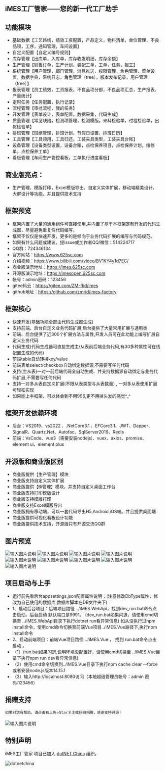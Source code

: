## iMES工厂管家——您的新一代工厂助手

## 功能模块
 - 基础数据【工艺路线，绩效工资配置，产品定义，物料清单，单位管理，不良品项，工序，通知管理，车间设置】
 - 自定义配置【自定义编号规则】
 - 库存管理【出库单，入库单，库存收发明细，库存余额】
 - 生产管理【销售订单，生产计划，装配工单，工单，任务，报工】
 - 系统管理【用户管理，部门管理，消息推送，权限管理，角色管理，菜单设置，数据字典，系统日志，角色管理（tree），版本发布记录，用户管理（tree）】
 - 报表管理【员工绩效，工资报表，不良品项分部，不良品项汇总，生产报表，产量统计】
 - 定时任务【任务配置，执行记录】
 - 流程管理【审批流程，我的任务】
 - 开发管理【表单设计，表单配置，数据采集，代码生成】
 - 质量管理【常见缺陷，检测项管理，检测模版，来料检验单，过程检验单，出货检验单】
 - 排班管理【班组管理，排班计划，节假日设置，排班日历】
 - 工具管理【工具领用，工具归还，工装夹具类型，工装夹具台账】
 - 设备管理【设备类型设置，设备台账，点检保养项目，点检保养计划，维修单，点检保养工单】
 - 看板管理【车间生产管控看板，工单执行进度看板】

## 商业版亮点：
- 生产管理，模版打印，Excel模版导出，自定义实体扩展，移动端精美设计，大屏设计等功能。并且提供技术支持

## 框架预览
 - 框架内置了大量的通用组件可直接使用,并内置了基于本框架定制开发的代码生成器，尽量避免重复性代码编写。
 - 框架不仅仅是快速开发，更多的是倾向于业务代码扩展的编写与代码规范。
 - 如果有什么问题或建议，提issue或加作者QQ/微信：514224717
 - QQ群：724346134
 - 官方网站：https://www.625sc.com
 - 介绍视频：https://www.bilibili.com/video/BV1KY4y1d7EC/
 - 商业版演示地址：https://imes.625sc.com
 - 开源版演示地址：https://imesopen.625sc.com
 - 帐号：admin密码：123456
 - gitee码云：https://gitee.com/ZM-Rid/imes
 - github地址：https://github.com/zmrid/imes-factory

## 框架核心
 - 快速开发(基础功能全部由代码生成器生成)
 - 支持前端、后台自定义业务代码扩展,后台提供了大量常用扩展与通用类
 - 前端、后台提供了近300个扩展方法与属性,开发人员可在此功能上编写扩展自定义业务代码
 - 代码生成(代码生成器可直接生成主/从表前后端业务代码,有30多种属性可在线配置生成的代码)
 - 前端table自动转换key/value
 - 前端表单select/checkbox自动绑定数据源,不需要写任何代码
 - 支持(主从表)一对一前后端代码全自动生成、并支持数据源自动绑定与业务代码扩展,不需要写任何代码
 - 支持一对多从表自定义扩展(不限从表类型与从表数量) , 一对多从表使用扩展可轻松实现
 - 如果能上手框架，可以体会到不用996,更不用掉头发的感觉^_^

## 框架开发依赖环境
 - 后台：VS2019、vs2022 、.NetCore3.1 、EFCore3.1、JWT、Dapper、SignalR、Quartz.Net、Autofac、SqlServer2016、Redis
 - 前端：VsCode、vue3（需要安装nodejs)、vuex、axios、promise、element ui、element plus

## 开源版和商业版区别
 - 商业版提供【生产管理】模块
 - 商业版支持自定义实体扩展
 - 商业版提供【Bi管理】模块，并支持自定义桌面工作台
 - 商业版支持打印模版设计
 - 商业版支持模版打印
 - 商业版支持Excel模版导出
 - 商业版拥有移动端，可以一套代码导出H5,Android,iOS端。并且提供桌面端
 - 商业版提供可视化看板设计功能
 - 商业版提供技术支持，开源版只有开源交流QQ群

## 图片预览
![输入图片说明](Image/1.jpg)
![输入图片说明](Image/2.jpg)
![输入图片说明](Image/3.jpg)
![输入图片说明](Image/4.jpg)
![输入图片说明](Image/5.jpg)
![输入图片说明](Image/6.png)
![输入图片说明](Image/7.png)
![输入图片说明](Image/8.jpg)
![输入图片说明](Image/9.png)

## 项目启动与上手
- 运行前先看后台appsettings.json配置属性说明；(注意修改DbType属性，修改为自己使用的数据库,数据库脚本在DB文件夹下)
- 1、启动后台项目：后端项目路径  ../iMES.WebApi，找到dev_run.bat命令点击启动。后台启动 默认端口是9991。
(dev_run.bat如果闪退，请使用cmd切换至 ../iMES.WebApi目录下执行dotnet run看异常信息)
如从没执行过npm install命令，使用cmd命令切换至前端Vue项目../iMES.Vue路径下,执行npm install命令
- 2、启动前端项目：前端Vue项目路径 ../iMES.Vue ，  找到 run.bat命令点击启动 。
-  （1）(run.bat如果闪退,说明环境没配置好，请使用cmd切换至 ../iMES.Vue目录下执行npm run dev看异常信息)
-  （2）使用cmd命令切换到../iMES.Vue目录下执行npm cache clear --force或者安装node.js版本14.15.1
-  （3）输入http://localhost:8080访问（本地超级管理员帐号：admin 密码:123456）

## 捐赠支持
```
如果对您有帮助，请点击右上角⭐Star关注或扫码捐赠，感谢支持开源！
```
![输入图片说明](Image/pay.png)

## 特别声明

iMES工厂管家 项目已加入 [dotNET China](https://gitee.com/dotnetchina)  组织。<br/>

![dotnetchina](https://gitee.com/dotnetchina/home/raw/master/assets/dotnetchina-raw.png "dotNET China LOGO")



 
